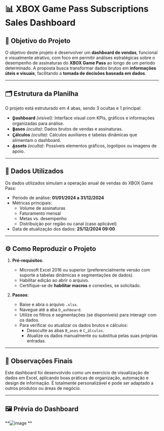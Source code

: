 # 📊 XBOX Game Pass Subscriptions Sales Dashboard

## 🎯 Objetivo do Projeto

O objetivo deste projeto é desenvolver um **dashboard de vendas**, funcional e visualmente atrativo, com foco em permitir análises estratégicas sobre o desempenho de assinaturas do **XBOX Game Pass** ao longo de um período determinado. A proposta busca transformar dados brutos em **informações úteis e visuais**, facilitando a **tomada de decisões baseada em dados**.

---

## 🗂️ Estrutura da Planilha

O projeto está estruturado em 4 abas, sendo 3 ocultas e 1 principal:

- **D̳ashboard** *(visível)*: Interface visual com KPIs, gráficos e informações organizadas para análise.
- **B̳ases** *(oculta)*: Dados brutos de vendas e assinaturas.
- **C̳álculos** *(oculta)*: Cálculos auxiliares e tabelas dinâmicas que alimentam o dashboard.
- **A̳ssets** *(oculta)*: Possíveis elementos gráficos, logotipos ou imagens de apoio.

---

## 🧾 Dados Utilizados

Os dados utilizados simulam a operação anual de vendas do XBOX Game Pass:

- Período de análise: **01/01/2024 a 31/12/2024**
- Métricas principais:
  - Volume de assinaturas
  - Faturamento mensal
  - Metas vs. desempenho
  - Distribuição por região ou canal (caso aplicável)
- Data de atualização dos dados: **25/12/2024 09:00**

---

## ⚙️ Como Reproduzir o Projeto

1. **Pré-requisitos**:

   - Microsoft Excel 2016 ou superior (preferencialmente versão com suporte a tabelas dinâmicas e segmentações de dados).
   - Habilitar edição ao abrir o arquivo.
   - Certifique-se de **habilitar macros** e conexões, se solicitado.

2. **Passos**:

   - Baixe e abra o arquivo `.xlsx`.
   - Navegue até a aba `D̳ashboard`.
   - Utilize os filtros e segmentações (se disponíveis) para interagir com os dados.
   - Para verificar ou atualizar os dados brutos e cálculos:
     - Desoculte as abas `B̳ases` e `C̳álculos`.
     - Atualize os dados manualmente ou substitua pelas suas próprias entradas.

---

## 📌 Observações Finais

Este dashboard foi desenvolvido como um exercício de visualização de dados em Excel, aplicando boas práticas de organização, automação e design de informação. É totalmente personalizável e pode ser adaptado a outros produtos ou áreas de negócio.

---

## 🖼️ Prévia do Dashboard

**![image](https://github.com/user-attachments/assets/47ca181c-a739-48c1-909c-0e97d9966dc0)
**
